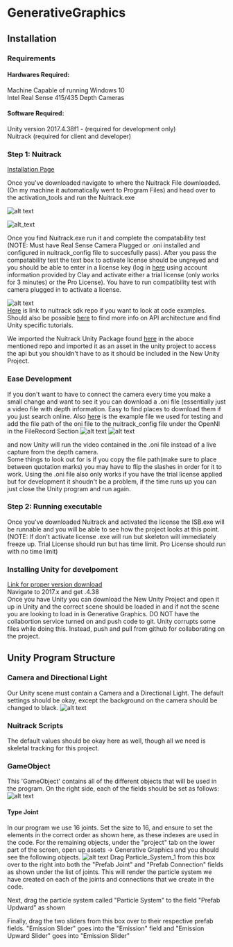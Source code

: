 # GenerativeGraphics

## Installation
### Requirements
#### Hardwares Required:
Machine Capable of running Windows 10  
Intel Real Sense 415/435 Depth Cameras 
#### Software Required:
Unity version 2017.4.38f1 - (required for development only)  
Nuitrack (required for client and developer)
### Step 1: Nuitrack
  [Installation Page](http://download.3divi.com/Nuitrack/doc/Installation_page.html)  
    
  Once you've downloaded navigate to where the Nuitrack File downloaded. (On my machine it automatically went to Program Files) and head over to the activation_tools and run the Nuitrack.exe  
  
  ![alt text](https://github.com/sumara523/GenerativeGraphics/blob/master/images/NuitrackExe.PNG)<br />
  
  ![alt_text](https://github.com/sumara523/GenerativeGraphics/blob/master/images/ActivationTool.PNG)<br /> 
    
   Once you find Nuitrack.exe run it and complete the compatability test (NOTE: Must have Real Sense Camera Plugged or .oni installed and configured in nuitrack_config file to succesfully pass). After you pass the compatability test the text box to activate license should be ungreyed and you should be able to enter in a license key (log in [here](https://cognitive.3divi.com/app/nuitrack/login/) using account information provided by Clay and activate either a trial license (only works for 3 minutes) or the Pro License). You have to run compatibility test with camera plugged in to activate a license.<br />   
     
 ![alt text](https://github.com/sumara523/GenerativeGraphics/blob/master/images/NuitrackLogin.PNG)
 <br /> 
 [Here](https://github.com/3DiVi/nuitrack-sdk) is link to nuitrack sdk repo if you want to look at code examples. Should also be possible  [here](http://download.3divi.com/Nuitrack/doc/index.html) to find more info on API architecture and find Unity specific tutorials.  
 
 We imported the Nuitrack Unity Package found [here](https://github.com/3DiVi/nuitrack-sdk/tree/master/Unity3D) in the aboce mentioned repo and imported it as an asset in the unity project to access the api but you shouldn't have to as it should be included in the New Unity Project.  
 
### Ease Development 
If you don't want to have to connect the camera every time you make a small change and want to see it  you can download a .oni file (essentially just a video file with depth information. Easy to find places to download them if you just search online. Also [here](http://www.cs.pitt.edu/~huyang/kinect/ml.oni) is the example file we used for testing and add the file path of the oni file to the nuitrack_config file under the OpenNI in the FileRecord Section
![alt text](https://github.com/sumara523/GenerativeGraphics/blob/master/images/ConfigLocation.PNG)
![alt text](https://github.com/sumara523/GenerativeGraphics/blob/master/images/NuitrackConfig.PNG)  

and now Unity will run the video contained in the .oni file instead of a live capture from the depth camera.  
Some things to look out for is if you copy the file path(make sure to place between quotation marks) you may have to flip the slashes in order for it to work. Using the .oni file also only works if you have the trial license applied but for development it shoudn't be a problem, if the time runs up you can just close the Unity program and run again.
### Step 2: Running executable  
Once you've downloaded Nuitrack and activated the license the ISB.exe will be runnable and you will be able to see how the project looks at this point. (NOTE: If don't activate license .exe will run but skeleton will immediately freeze up. Trial License should run but has time limit. Pro License should run with no time limit)
### Installing Unity for develpoment
[Link for proper version download](https://unity3d.com/get-unity/download/archive)   
Navigate to 2017.x and get .4.38  
Once you have Unity you can download the New Unity Project and open it up in Unity and the correct scene should be loaded in and if not the scene you are looking to load in is Generative Graphics.
DO NOT have the collabortion service turned on and push code to git. Unity corrupts some files while doing this. Instead, push and pull from github for collaborating on the project.

## Unity Program Structure
### Camera and Directional Light
Our Unity scene must contain a Camera and a Directional Light. The default settings should be okay, except the background on the camera should be changed to black.
![alt text](https://github.com/sumara523/GenerativeGraphics/blob/master/images/camera.png)

### Nuitrack Scripts
The default values should be okay here as well, though all we need is skeletal tracking for this project.

### GameObject
This 'GameObject' contains all of the different objects that will be used in the program. On the right side, each of the fields should be set as follows:
![alt text](https://github.com/sumara523/GenerativeGraphics/blob/bens_readme/images/game_objects.png)
#### Type Joint
In our program we use 16 joints. Set the size to 16, and ensure to set the elements in the correct order as shown here, as these indexes are used in the code.
For the remaining objects, under the "project" tab on the lower part of the screen, open up assets -> Generative Graphics and you should see the following objects.
![alt text](https://github.com/sumara523/GenerativeGraphics/blob/bens_readme/images/assets.png)
Drag Particle_System_1 from this box over to the right into both the "Prefab Joint" and "Prefab Connection" fields as shown under the list of joints. This will render the particle system we have created on each of the joints and connections that we create in the code.

Next, drag the particle system called "Particle System" to the field "Prefab Updward" as shown

Finally, drag the two sliders from this box over to their respective prefab fields. "Emission Slider" goes into the "Emission" field and "Emission Upward Slider" goes into "Emission Slider"

